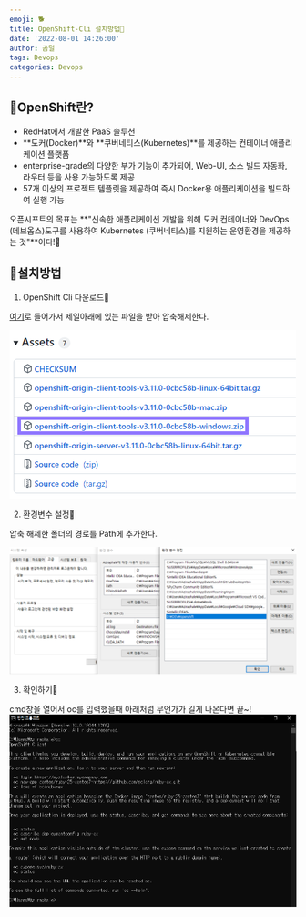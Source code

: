 ```yaml
---
emoji: 🐕
title: OpenShift-Cli 설치방법🤍
date: '2022-08-01 14:26:00'
author: 곰덜
tags: Devops
categories: Devops
---
```


## 🍈OpenShift란?

- RedHat에서 개발한 PaaS 솔루션
- **도커(Docker)**와 **쿠버네티스(Kubernetes)**를 제공하는 컨테이너 애플리케이션 플랫폼
- enterprise-grade의 다양한 부가 기능이 추가되어, Web-UI, 소스 빌드 자동화, 라우터 등을 사용 가능하도록 제공
- 57개 이상의 프로젝트 템플릿을 제공하여 즉시 Docker용 애플리케이션을 빌드하여 실행 가능

오픈시프트의 목표는 **"신속한 애플리케이션 개발을 위해 도커 컨테이너와 DevOps (데브옵스)도구를 사용하여 Kubernetes (쿠버네티스)를 지원하는 운영환경을 제공하는 것"**이다!🤖



## 🍠설치방법

1. OpenShift Cli 다운로드🦄

[여기](https://github.com/openshift/origin/releases/tag/v3.11.0)로 들어가서 제일아래에 있는 파일을 받아 압축해제한다.

![220626_01](220626_01.png)



2. 환경변수 설정🗽

압축 해제한 폴더의 경로를 Path에 추가한다.

![220626_02](220626_02.PNG)



3. 확인하기🎾

cmd창을 열어서 oc를 입력했을때 아래처럼 무언가가 길게 나온다면 끝~!![220626_03](220626_03.PNG)

```toc

```
